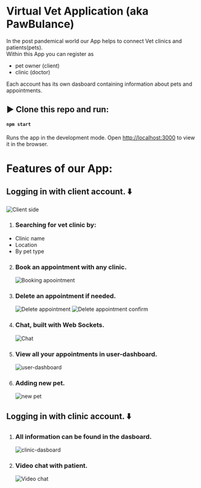 # Virtual Vet Application (aka PawBulance)

In the post pandemical world our App helps to connect Vet clinics and patients(pets). <br>
Within this App you can register as 
-  pet owner (client)
-  clinic (doctor)

Each account has its own dasboard containing information about pets and appointments.

## ▶️ Clone this repo and run:

#### `npm start`

Runs the app in the development mode.
Open [http://localhost:3000](http://localhost:3000) to view it in the browser.

# Features of our App:

## Logging in with client account. ⬇️

![Client side](./DOCS/VET_ACCOUNTS.png)

1.  ### Searching for vet clinic by:

- Clinic name
- Location
- By pet type

2. ### Book an appointment with any clinic.
   ![Booking apoointment](./DOCS/VET_BOOK_APPT.gif)

3. ### Delete an appointment if needed.
   ![Delete appointment](./DOCS/VET_DELETE_APT.png)
   ![Delete appointment confirm](./DOCS/VET_DELETE_CONFIRM.png)

4. ### Chat, built with Web Sockets.
   ![Chat](./DOCS/VET_CHAT.gif)

5. ### View all your appointments in user-dashboard.
   ![user-dashboard](./DOCS/VET_USER_DASHBOARD.png)

6. ### Adding new pet.
   ![new pet](./DOCS/VET_ADD_PET.gif)

## Logging in with clinic account. ⬇️

1. ### All information can be found in the dasboard.
   ![clinic-dasboard](./DOCS/VET_CLINIC_DASHBOARD.gif)

2. ### Video chat with patient.
   ![Video chat](./DOCS/VET_VIDEO_CHAT.gif)

